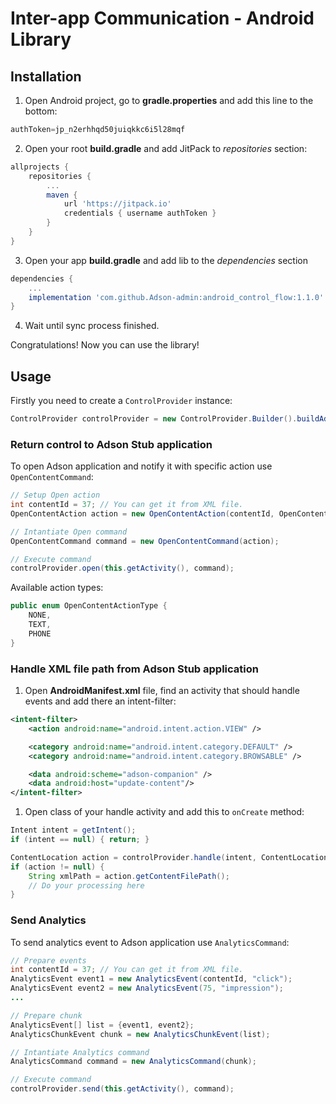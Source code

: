 Inter-app Communication - Android Library
=======

## Installation
1. Open Android project, go to **gradle.properties** and add this line to the bottom:
```gradle
authToken=jp_n2erhhqd50juiqkkc6i5l28mqf
```
2. Open your root **build.gradle** and add JitPack to *repositories* section:
```gradle
allprojects {
    repositories {
        ...
        maven {
            url 'https://jitpack.io'
            credentials { username authToken }
        }
    }
}
```
3. Open your app **build.gradle** and add lib to the *dependencies* section
```gradle
dependencies {
    ...
    implementation 'com.github.Adson-admin:android_control_flow:1.1.0'
}
```
4. Wait until sync process finished.

Congratulations! Now you can use the library!

## Usage

Firstly you need to create a `ControlProvider` instance:
```java
ControlProvider controlProvider = new ControlProvider.Builder().buildAdsonStub();
```

### Return control to **Adson Stub** application

To open Adson application and notify it with specific action use `OpenContentCommand`:
```java
// Setup Open action
int contentId = 37; // You can get it from XML file.
OpenContentAction action = new OpenContentAction(contentId, OpenContentActionType.TEXT);

// Intantiate Open command
OpenContentCommand command = new OpenContentCommand(action);

// Execute command
controlProvider.open(this.getActivity(), command);
```

Available action types:

```java
public enum OpenContentActionType {
    NONE,
    TEXT,
    PHONE
}
```

### Handle **XML** file path from **Adson Stub** application

1. Open **AndroidManifest.xml** file, find an activity that should handle events and add there an intent-filter:

```xml
<intent-filter>
    <action android:name="android.intent.action.VIEW" />

    <category android:name="android.intent.category.DEFAULT" />
    <category android:name="android.intent.category.BROWSABLE" />

    <data android:scheme="adson-companion" />
    <data android:host="update-content"/>
</intent-filter>
```

1. Open class of your handle activity and add this to `onCreate` method:

```java
Intent intent = getIntent();
if (intent == null) { return; }

ContentLocation action = controlProvider.handle(intent, ContentLocation.class);
if (action != null) {
    String xmlPath = action.getContentFilePath();
    // Do your processing here
}
```

### Send Analytics

To send analytics event to Adson application use `AnalyticsCommand`:
```java
// Prepare events
int contentId = 37; // You can get it from XML file.
AnalyticsEvent event1 = new AnalyticsEvent(contentId, "click");
AnalyticsEvent event2 = new AnalyticsEvent(75, "impression");
...

// Prepare chunk
AnalyticsEvent[] list = {event1, event2};
AnalyticsChunkEvent chunk = new AnalyticsChunkEvent(list);

// Intantiate Analytics command
AnalyticsCommand command = new AnalyticsCommand(chunk);

// Execute command
controlProvider.send(this.getActivity(), command);
```